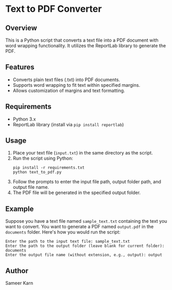 # Text to PDF Converter

## Overview
This is a Python script that converts a text file into a PDF document with word wrapping functionality. It utilizes the ReportLab library to generate the PDF.

## Features
- Converts plain text files (.txt) into PDF documents.
- Supports word wrapping to fit text within specified margins.
- Allows customization of margins and text formatting.

## Requirements
- Python 3.x
- ReportLab library (install via `pip install reportlab`)

## Usage
1. Place your text file (`input.txt`) in the same directory as the script.
2. Run the script using Python:
   ```
   pip install -r requirements.txt
   python text_to_pdf.py
   ```
3. Follow the prompts to enter the input file path, output folder path, and output file name.
4. The PDF file will be generated in the specified output folder.

## Example
Suppose you have a text file named `sample_text.txt` containing the text you want to convert. You want to generate a PDF named `output.pdf` in the `documents` folder. Here's how you would run the script:

```
Enter the path to the input text file: sample_text.txt
Enter the path to the output folder (leave blank for current folder): documents
Enter the output file name (without extension, e.g., output): output
```

## Author
Sameer Karn



